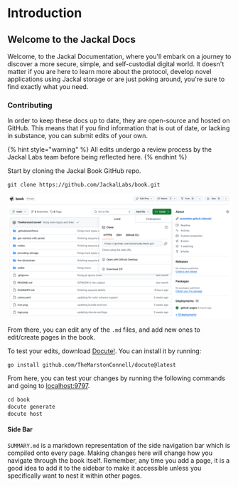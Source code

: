 # Introduction

## Welcome to the Jackal Docs

Welcome, to the Jackal Documentation, where you'll embark on a journey to discover a more secure, simple, and self-custodial digital world. It doesn't matter if you are here to learn more about the protocol, develop novel applications using Jackal storage or are just poking around, you're sure to find exactly what you need.

### Contributing

In order to keep these docs up to date, they are open-source and hosted on GitHub. This means that if you find information that is out of date, or lacking in substance, you can submit edits of your own.

{% hint style="warning" %}
All edits undergo a review process by the Jackal Labs team before being reflected here.
{% endhint %}

Start by cloning the Jackal Book GitHub repo.
```shell
git clone https://github.com/JackalLabs/book.git
```

![Jackal Book Github Page](readme_imgs/img.png)

From there, you can edit any of the `.md` files, and add new ones to edit/create pages in the book.

To test your edits, download [Docute!](https://github.com/TheMarstonConnell/docute). You can install it by running:
```shell
go install github.com/TheMarstonConnell/docute@latest
```

From here, you can test your changes by running the following commands and going to [localhost:9797](http://localhost:9797).

```shell
cd book
docute generate
docute host
```

#### Side Bar

`SUMMARY.md` is a markdown representation of the side navigation bar which is compiled onto every page. Making changes here will change how you navigate through the book itself. Remember, any time you add a page, it is a good idea to add it to the sidebar to make it accessible unless you specifically want to nest it within other pages. 
